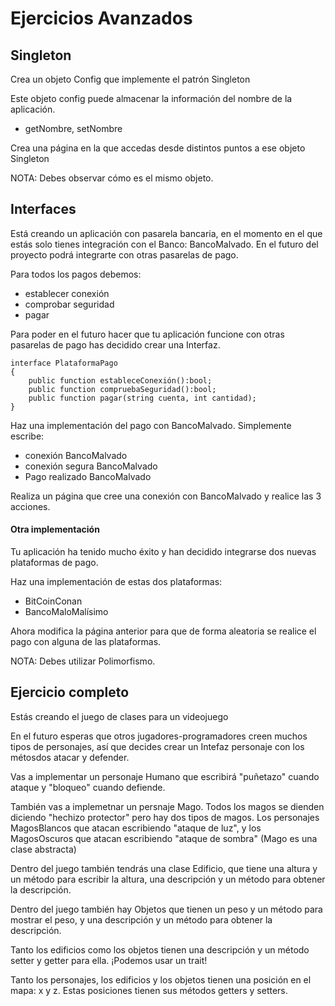 # Ejercicios Avanzados

## Singleton

Crea un objeto Config que implemente el patrón Singleton

Este objeto config puede almacenar la información del nombre de la aplicación.
- getNombre, setNombre

Crea una página en la que accedas desde distintos puntos a ese objeto Singleton

NOTA: Debes observar cómo es el mismo objeto.


## Interfaces

Está creando un aplicación con pasarela bancaria, en el momento en el que estás solo tienes integración con el Banco: BancoMalvado. En el futuro del proyecto podrá integrarte con otras pasarelas de pago.

Para todos los pagos debemos:
- establecer conexión
- comprobar seguridad
- pagar

Para poder en el futuro hacer que tu aplicación funcione con otras pasarelas de pago has decidido crear una Interfaz.

```
interface PlataformaPago
{
    public function estableceConexión():bool;
    public function compruebaSeguridad():bool;
    public function pagar(string cuenta, int cantidad);
}
```

Haz una implementación del pago con BancoMalvado. Simplemente escribe:
- conexión BancoMalvado
- conexión segura BancoMalvado
- Pago realizado BancoMalvado

Realiza un página que cree una conexión con BancoMalvado y realice las 3 acciones.

#### Otra implementación

Tu aplicación ha tenido mucho éxito y han decidido integrarse dos nuevas plataformas de pago.

Haz una implementación de estas dos plataformas:
- BitCoinConan
- BancoMaloMalísimo

Ahora modifica la página anterior para que de forma aleatoria se realice el pago con alguna de las plataformas.

NOTA: Debes utilizar Polimorfismo.


## Ejercicio completo

Estás creando el juego de clases para un videojuego

En el futuro esperas que otros jugadores-programadores creen  muchos tipos de personajes, así que decides crear un Intefaz personaje con los métosdos atacar y defender.

Vas a implementar un personaje Humano que escribirá "puñetazo" cuando ataque y "bloqueo" cuando defiende.

También vas a implemetnar un persnaje Mago. Todos los magos se dienden diciendo "hechizo protector" pero hay dos tipos de magos. Los personajes MagosBlancos que atacan escribiendo "ataque de luz", y los MagosOscuros que atacan escribiendo "ataque de sombra" (Mago es una clase abstracta)

Dentro del juego también tendrás una clase Edificio, que tiene una altura y un método para escribir la altura, una descripción y un método para obtener la descripción.

Dentro del juego también hay Objetos que tienen un peso y un método para mostrar el peso, y una descripción y un método para obtener la descripción.

Tanto los edificios como los objetos tienen una descripción y un método setter y getter para ella. ¡Podemos usar un trait!

Tanto los personajes, los edificios y los objetos tienen una posición en el mapa: x y z. Estas posiciones tienen sus métodos getters y setters.